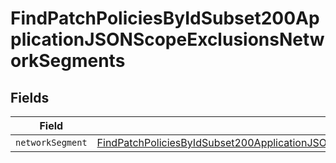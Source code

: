 # FindPatchPoliciesByIdSubset200ApplicationJSONScopeExclusionsNetworkSegments


## Fields

| Field                                                                                                                                                                                                             | Type                                                                                                                                                                                                              | Required                                                                                                                                                                                                          | Description                                                                                                                                                                                                       |
| ----------------------------------------------------------------------------------------------------------------------------------------------------------------------------------------------------------------- | ----------------------------------------------------------------------------------------------------------------------------------------------------------------------------------------------------------------- | ----------------------------------------------------------------------------------------------------------------------------------------------------------------------------------------------------------------- | ----------------------------------------------------------------------------------------------------------------------------------------------------------------------------------------------------------------- |
| `networkSegment`                                                                                                                                                                                                  | [FindPatchPoliciesByIdSubset200ApplicationJSONScopeExclusionsNetworkSegmentsNetworkSegment](../../models/operations/findpatchpoliciesbyidsubset200applicationjsonscopeexclusionsnetworksegmentsnetworksegment.md) | :heavy_minus_sign:                                                                                                                                                                                                | N/A                                                                                                                                                                                                               |